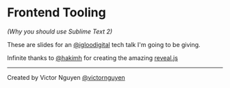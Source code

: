 # Frontend Tooling

_(Why you should use Sublime Text 2)_

These are slides for an [@igloodigital](https://twitter.com/igloodigital) tech talk I'm going to be giving.

Infinite thanks to [@hakimh](https://twitter.com/hakimel) for creating the amazing [reveal.js](https://github.com/hakimel/reveal.js)

---

Created by Victor Nguyen [@victornguyen](http://twitter.com/victornguyen)